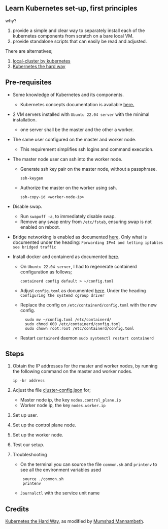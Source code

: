## Learn Kubernetes set-up, first principles

why?

1. provide a simple and clear way to separately install each of the kubernetes components from scratch on a bare local VM.
2. provide standalone scripts that can easily be read and adjusted.

There are alternatives;

1. [local-cluster by kubernetes](https://github.com/kubernetes/kubernetes/blob/master/hack/local-up-cluster.sh)
2. [Kubernetes the hard way](https://github.com/kelseyhightower/kubernetes-the-hard-way)

## Pre-requisites
- Some knowledge of Kubernetes and its components.
  - Kubernetes concepts documentation is available [here.](https://kubernetes.io/docs/concepts/overview/components/)

- 2 VM servers installed with `Ubuntu 22.04 server` with the minimal installation.
  - one server shall be the master and the other a worker.

- The same user configured on the master and worker node.
  - This requirement simplifies ssh logins and command execution. 

- The master node user can ssh into the worker node.
  - Generate ssh key pair on the master node, without a passphrase.
    
    `ssh-keygen`
  
  - Authorize the master on the worker using ssh.
    
    `ssh-copy-id <worker-node-ip>`

- Disable swap.
  - Run `swapoff -a`, to immediately disable swap.
  - Remove any swap entry from `/etc/fstab`, ensuring swap is not enabled on reboot.

- Bridge networking is enabled as documented [here](https://kubernetes.io/docs/setup/production-environment/container-runtimes/#forwarding-ipv4-and-letting-iptables-see-bridged-traffic).
  Only what is documented under the heading: `Forwarding IPv4 and letting iptables see bridged traffic`

- Install docker and containerd as documented [here](https://docs.docker.com/engine/install/ubuntu/).

  - On `Ubuntu 22.04 server`, I had to regenerate containerd configuration as follows;
    
    `containerd config default > ~/config.toml`
  - Adjust `config.toml` as documented [here](https://kubernetes.io/docs/setup/production-environment/container-runtimes/#containerd-systemd). Under the heading `Configuring the systemd cgroup driver`
  
  - Replace the config on `/etc/containerd/config.toml` with the new config.
  
    ```commandline
      sudo mv ~/config.toml /etc/containerd/
      sudo chmod 600 /etc/containerd/config.toml
      sudo chown root:root /etc/containerd/config.toml
    ```
  
  - Restart `containerd` daemon
    `sudo systemctl restart containerd`


## Steps

1. Obtain the IP addresses for the master and worker nodes, by running the following command on the master and worker nodes.
    
   `ip -br address`

2. Adjust the file [cluster-config.json](cluster-config.json) for;
     - Master node ip, the key `nodes.control_plane.ip`
     - Worker node ip, the key `nodes.worker.ip`

3. Set up user.

4. Set up the control plane node.

5. Set up the worker node.

6. Test our setup. 

7. Troubleshooting
    
    - On the terminal you can source the file `common.sh` and `printenv` to see all the environment variables used
      
      ```commandline
       source ./common.sh
       printenv
      ```

    - `Journalctl` with the service unit name


## Credits

[Kubernetes the Hard Way](https://github.com/kelseyhightower/kubernetes-the-hard-way), as modified by [Mumshad Mannambeth](https://github.com/mmumshad/kubernetes-the-hard-way).